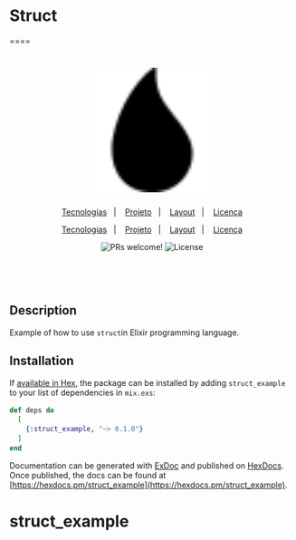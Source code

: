 # Struct
====


<h1 align="center">
  <img alt="Elixir" title="Elixir" src="elixir.svg" width="220px" />
</h1>

<p align="center">
  <a href="#-tecnologias">Tecnologias</a>&nbsp;&nbsp;&nbsp;|&nbsp;&nbsp;&nbsp;
  <a href="#-projeto">Projeto</a>&nbsp;&nbsp;&nbsp;|&nbsp;&nbsp;&nbsp;
  <a href="#-layout">Layout</a>&nbsp;&nbsp;&nbsp;|&nbsp;&nbsp;&nbsp;
  <a href="#memo-licença">Licença</a>
</p>


<p align="center">
  <a href="#-tecnologias">Tecnologias</a>&nbsp;&nbsp;&nbsp;|&nbsp;&nbsp;&nbsp;
  <a href="#-projeto">Projeto</a>&nbsp;&nbsp;&nbsp;|&nbsp;&nbsp;&nbsp;
  <a href="#-layout">Layout</a>&nbsp;&nbsp;&nbsp;|&nbsp;&nbsp;&nbsp;
  <a href="#memo-licença">Licença</a>
</p>

<p align="center">
 <img src="https://img.shields.io/static/v1?label=PRs&message=welcome&color=49AA26&labelColor=000000" alt="PRs welcome!" />

  <img alt="License" src="https://img.shields.io/static/v1?label=license&message=MIT&color=49AA26&labelColor=000000" />
</p>

<br>

<p align="center">
  <!-- <img alt="Rocket.Q" src=".github/Rocket_Q.png" width="100%"> -->
</p>

  <!-- <img src="https://img.shields.io/static/v1?label=PRs&message=welcome&color=49AA26&labelColor=000000" alt="PRs welcome!" /> -->

  <!-- <img alt="License" src="https://img.shields.io/static/v1?label=license&message=MIT&color=49AA26&labelColor=000000"> -->

<br>

<p align="center">
  <!-- <img alt="Rocket.Q" src=".github/Rocket_Q.png" width="100%"> -->
</p>


## Description
Example of how to use `struct`in Elixir programming language.

## Installation

If [available in Hex](https://hex.pm/docs/publish), the package can be installed
by adding `struct_example` to your list of dependencies in `mix.exs`:

```elixir
def deps do
  [
    {:struct_example, "~> 0.1.0"}
  ]
end
```

Documentation can be generated with [ExDoc](https://github.com/elixir-lang/ex_doc)
and published on [HexDocs](https://hexdocs.pm). Once published, the docs can
be found at [https://hexdocs.pm/struct_example](https://hexdocs.pm/struct_example).

# struct_example
